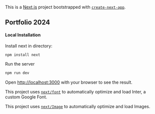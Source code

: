 This is a [Next.js](https://nextjs.org/) project bootstrapped with [`create-next-app`](https://github.com/vercel/next.js/tree/canary/packages/create-next-app).

## Portfolio 2024

#### Local Installation

Install next in directory:

```bash
npm install next
```

Run the server

```bash
npm run dev
```

Open [http://localhost:3000](http://localhost:3000) with your browser to see the result.

This project uses [`next/font`](https://nextjs.org/docs/basic-features/font-optimization) to automatically optimize and load Inter, a custom Google Font.

This project uses [`next/Image`](https://nextjs.org/docs/pages/building-your-application/optimizing/images) to automatically optimize and load Images.
